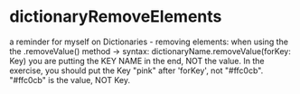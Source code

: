 # dictionaryRemoveElements
a reminder for myself on Dictionaries - removing elements: when using the the .removeValue() method -> syntax: dictionaryName.removeValue(forKey: Key)
you are putting the KEY NAME in the end, NOT the value. 
In the exercise, you should put the Key "pink" after 'forKey', not "#ffc0cb". "#ffc0cb" is the value, NOT Key. 
